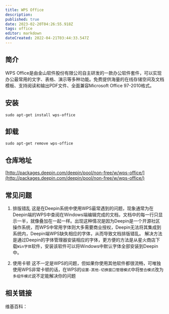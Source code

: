 ```yaml
---
title: WPS Office
description: 
published: true
date: 2023-02-20T04:26:55.918Z
tags: office
editor: markdown
dateCreated: 2022-04-21T03:44:33.547Z
---
```


## 简介

WPS Office是由金山软件股份有限公司自主研发的一款办公软件套件，可以实现办公最常用的文字、表格、演示等多种功能。免费提供海量的在线存储空间及文档模板、支持阅读和输出PDF文件、全面兼容Microsoft Office 97-2010格式。

## 安装

`sudo apt-get install wps-office`

## 卸载

`sudo apt-get remove wps-office`

## 仓库地址

[http://packages.deepin.com/deepin/pool/non-free/w/wps-office/](http://packages.deepin.com/deepin/pool/non-free/w/wps-office/)


## 常见问题

1. 排版错乱
这是在Deepin系统中使用WPS最常遇到的问题，现象通常为在Deepin端的WPS中查阅在Windows端编辑完成的文档，文档中的每一行只显示一半，就像叠加在一起一样。出现这种情况是因为Deepin是一个开源社区操作系统，而WPS中常用字体则大多需要商业授权，Deepin无法将其集成到系统内，Deepin端WPS缺失相应的字体，从而导致文档排版错乱。
解决方法是通过Deepin的字体管理器安装相应的字体，更方便的方法是从星火商店下载`Win字体`软件，安装该软件可以将Windows中默认字体全部安装到Deepin中。

2. 使用卡顿
这不一定是WPS的问题，但如果你使用其他软件都很流畅，可唯独使用WPS非常卡顿的话，在WPS的`设置-其他-切换窗口管理模式`中将`整合模式`改为`多组件模式`说不定能解决你的问题

## 相关链接

维基百科：